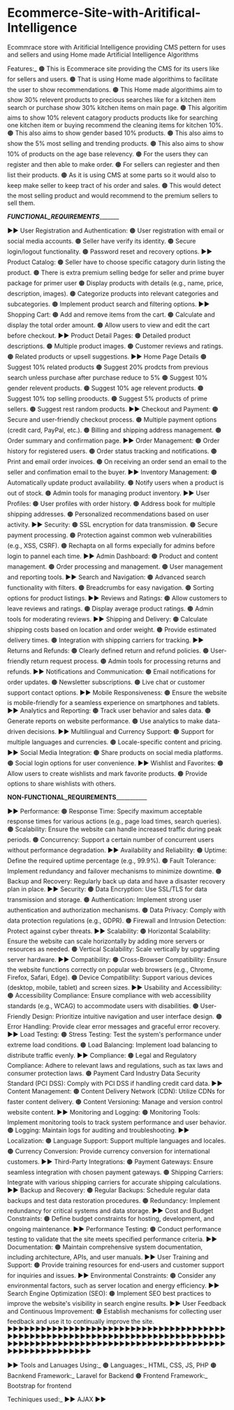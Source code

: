 # Ecommerce-Site-with-Aritifical-Intelligence
Ecommrace store with Aritificial Intelligence providing CMS pettern for uses and sellers and using Home made Artificial Intelligence Algorithms

Features:_
🟤 This is Ecommerace site providing the CMS for its users like for sellers and users.
🟤 That is using Home made algorithims to facilitate the user to show recommendations.
🟤 This Home made algorithims aim to show 30% relevent products to precious searches like for a kitchen item search or purchase show 30% kitchen items on main page. 
🟤 This algoritim aims to show 10% relevent catagory products products like for searching one kitchen item or buying recommend the cleaning items for kitchen 10%. 
🟤 This also aims to show gender based 10% products.
🟤 This also aims to show the 5% most selling and trending products.
🟤 This also aims to show 10% of products on the age base relevency. 
🟤 For the users they can register and then able to make order.
🟤 For sellers can regiester and then list their products.
🟤 As it is using CMS at some parts so it would also to keep make seller to keep tract of his order and sales.
🟤 This would detect the most selling product and would recommend to the premium sellers to sell them.

___________________FUNCTIONAL_REQUIREMENTS__________________________

▶️▶️ User Registration and Authentication:
🟤 User registration with email or social media accounts.
🟤 Seller have verify its identity.
🟤 Secure login/logout functionality.
🟤 Password reset and recovery options.
▶️▶️ Product Catalog:
🟤 Seller have to choose specific catagory durin listing the product.
🟤 There is extra premium selling bedge for seller and prime buyer package for primer user 
🟤 Display products with details (e.g., name, price, description, images).
🟤 Categorize products into relevant categories and subcategories.
🟤 Implement product search and filtering options.
▶️▶️ Shopping Cart:
🟤 Add and remove items from the cart.
🟤 Calculate and display the total order amount.
🟤 Allow users to view and edit the cart before checkout.
▶️▶️ Product Detail Pages:
🟤 Detailed product descriptions.
🟤 Multiple product images.
🟤 Customer reviews and ratings.
🟤 Related products or upsell suggestions.
▶️▶️ Home Page Details
🟤 Suggest 10% related products
🟤 Suggest 20% prodcts from previous search unless purchase after purchase reduce to 5%
🟤 Suggest 10% gender relevent products.
🟤 Suggest 10% age relevent products.
🟤 Suggest 10% top selling prooducts.
🟤 Suggest 5% products of prime sellers.
🟤 Suggest rest random products.
▶️▶️ Checkout and Payment:
🟤 Secure and user-friendly checkout process.
🟤 Multiple payment options (credit card, PayPal, etc.).
🟤 Billing and shipping address management.
🟤 Order summary and confirmation page.
▶️▶️ Order Management:
🟤 Order history for registered users.
🟤 Order status tracking and notifications.
🟤 Print and email order invoices.
🟤 On receiving an order send an email to the seller and confimation email to the buyer.
▶️▶️ Inventory Management:
🟤 Automatically update product availability.
🟤 Notify users when a product is out of stock.
🟤 Admin tools for managing product inventory.
▶️▶️ User Profiles:
🟤 User profiles with order history.
🟤 Address book for multiple shipping addresses.
🟤 Personalized recommendations based on user activity.
▶️▶️ Security:
🟤 SSL encryption for data transmission.
🟤 Secure payment processing.
🟤 Protection against common web vulnerabilities (e.g., XSS, CSRF).
🟤 Rechapta on all forms expecially for admins before login to pannel each time.
▶️▶️ Admin Dashboard:
🟤 Product and content management.
🟤 Order processing and management.
🟤 User management and reporting tools.
▶️▶️ Search and Navigation:
🟤 Advanced search functionality with filters.
🟤 Breadcrumbs for easy navigation.
🟤 Sorting options for product listings.
▶️▶️ Reviews and Ratings:
🟤 Allow customers to leave reviews and ratings.
🟤 Display average product ratings.
🟤 Admin tools for moderating reviews.
▶️▶️ Shipping and Delivery:
🟤 Calculate shipping costs based on location and order weight.
🟤 Provide estimated delivery times.
🟤 Integration with shipping carriers for tracking.
▶️▶️ Returns and Refunds:
🟤 Clearly defined return and refund policies.
🟤 User-friendly return request process.
🟤 Admin tools for processing returns and refunds.
▶️▶️ Notifications and Communication:
🟤 Email notifications for order updates.
🟤 Newsletter subscriptions.
🟤 Live chat or customer support contact options.
▶️▶️ Mobile Responsiveness:
🟤 Ensure the website is mobile-friendly for a seamless experience on smartphones and tablets.
▶️▶️ Analytics and Reporting:
🟤 Track user behavior and sales data.
🟤 Generate reports on website performance.
🟤 Use analytics to make data-driven decisions.
▶️▶️ Multilingual and Currency Support:
🟤 Support for multiple languages and currencies.
🟤 Locale-specific content and pricing.
▶️▶️ Social Media Integration:
🟤 Share products on social media platforms.
🟤 Social login options for user convenience.
▶️▶️ Wishlist and Favorites:
🟤 Allow users to create wishlists and mark favorite products.
🟤 Provide options to share wishlists with others.

__________________________________________NON-FUNCTIONAL_REQUIREMENTS_____________________________________________________

▶️▶️ Performance:
🟤 Response Time: Specify maximum acceptable response times for various actions (e.g., page load times, search queries).
🟤 Scalability: Ensure the website can handle increased traffic during peak periods.
🟤 Concurrency: Support a certain number of concurrent users without performance degradation.
▶️▶️ Availability and Reliability:
🟤 Uptime: Define the required uptime percentage (e.g., 99.9%).
🟤 Fault Tolerance: Implement redundancy and failover mechanisms to minimize downtime.
🟤 Backup and Recovery: Regularly back up data and have a disaster recovery plan in place.
▶️▶️ Security:
🟤 Data Encryption: Use SSL/TLS for data transmission and storage.
🟤 Authentication: Implement strong user authentication and authorization mechanisms.
🟤 Data Privacy: Comply with data protection regulations (e.g., GDPR).
🟤 Firewall and Intrusion Detection: Protect against cyber threats.
▶️▶️ Scalability:
🟤 Horizontal Scalability: Ensure the website can scale horizontally by adding more servers or resources as needed.
🟤 Vertical Scalability: Scale vertically by upgrading server hardware.
▶️▶️ Compatibility:
🟤 Cross-Browser Compatibility: Ensure the website functions correctly on popular web browsers (e.g., Chrome, Firefox, Safari, Edge).
🟤 Device Compatibility: Support various devices (desktop, mobile, tablet) and screen sizes.
▶️▶️ Usability and Accessibility:
🟤 Accessibility Compliance: Ensure compliance with web accessibility standards (e.g., WCAG) to accommodate users with disabilities.
🟤 User-Friendly Design: Prioritize intuitive navigation and user interface design.
🟤 Error Handling: Provide clear error messages and graceful error recovery.
▶️▶️ Load Testing:
🟤 Stress Testing: Test the system's performance under extreme load conditions.
🟤 Load Balancing: Implement load balancing to distribute traffic evenly.
▶️▶️ Compliance:
🟤 Legal and Regulatory Compliance: Adhere to relevant laws and regulations, such as tax laws and consumer protection laws.
🟤 Payment Card Industry Data Security Standard (PCI DSS): Comply with PCI DSS if handling credit card data.
▶️▶️ Content Management:
🟤 Content Delivery Network (CDN): Utilize CDNs for faster content delivery.
🟤 Content Versioning: Manage and version control website content.
▶️▶️ Monitoring and Logging:
🟤 Monitoring Tools: Implement monitoring tools to track system performance and user behavior.
🟤 Logging: Maintain logs for auditing and troubleshooting.
▶️▶️ Localization:
🟤 Language Support: Support multiple languages and locales.
🟤 Currency Conversion: Provide currency conversion for international customers.
▶️▶️ Third-Party Integrations:
🟤 Payment Gateways: Ensure seamless integration with chosen payment gateways.
🟤 Shipping Carriers: Integrate with various shipping carriers for accurate shipping calculations.
▶️▶️ Backup and Recovery:
🟤 Regular Backups: Schedule regular data backups and test data restoration procedures.
🟤 Redundancy: Implement redundancy for critical systems and data storage.
▶️▶️ Cost and Budget Constraints:
🟤 Define budget constraints for hosting, development, and ongoing maintenance.
▶️▶️ Performance Testing:
🟤 Conduct performance testing to validate that the site meets specified performance criteria.
▶️▶️ Documentation:
🟤 Maintain comprehensive system documentation, including architecture, APIs, and user manuals.
▶️▶️ User Training and Support:
🟤 Provide training resources for end-users and customer support for inquiries and issues.
▶️▶️ Environmental Constraints:
🟤 Consider any environmental factors, such as server location and energy efficiency.
▶️▶️ Search Engine Optimization (SEO):
🟤 Implement SEO best practices to improve the website's visibility in search engine results.
▶️▶️ User Feedback and Continuous Improvement:
🟤 Establish mechanisms for collecting user feedback and use it to continually improve the site.
▶️▶️▶️▶️▶️▶️▶️▶️▶️▶️▶️▶️▶️▶️▶️▶️▶️▶️▶️▶️▶️▶️▶️▶️▶️▶️▶️▶️▶️▶️▶️▶️▶️▶️▶️▶️▶️▶️▶️▶️▶️▶️▶️▶️▶️▶️▶️▶️▶️▶️▶️▶️▶️▶️▶️▶️▶️▶️▶️▶️▶️▶️▶️▶️▶️▶️▶️▶️▶️▶️▶️▶️▶️▶️▶️▶️▶️▶️▶️▶️▶️▶️▶️▶️▶️▶️▶️▶️▶️▶️▶️▶️▶️▶️▶️▶️▶️▶️▶️▶️▶️▶️▶️▶️▶️▶️▶️▶️▶️▶️▶️▶️▶️▶️▶️▶️▶️▶️▶️▶️▶️▶️▶️▶️▶️▶️▶️▶️▶️▶️▶️▶️


▶️▶️ Tools and Lanuages Using:_ 
🟤 Languages:_ HTML, CSS, JS, PHP
🟤 Bacnkend Framework:_ Laravel for Backend
🟤 Frontend Framework:_ Bootstrap for frontend

T️echiniques used:_ 
▶️▶️ AJAX
▶️▶️
